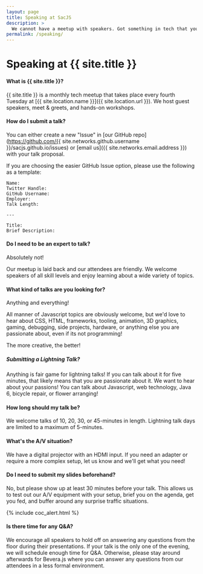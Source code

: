 ```yaml
---
layout: page
title: Speaking at SacJS
description: >
  We cannot have a meetup with speakers. Got something in tech that you are passionate about? We want to hear your story!
permalink: /speaking/
---
```


# Speaking at {{ site.title }}

#### What is {{ site.title }}?

{{ site.title }} is a monthly tech meetup that takes place every fourth Tuesday at  [{{ site.location.name }}]({{ site.location.url }}). We host guest speakers, meet & greets, and hands-on workshops.

#### How do I submit a talk?

You can either create a new "Issue" in [our GitHub repo](https://github.com/{{ site.networks.github.username }}/sacjs.github.io/issues) or [email us]({{ site.networks.email.address }}) with your talk proposal.

If you are choosing the easier GitHub Issue option, please use the following as a template:

    Name:
    Twitter Handle:
    GitHub Username:
    Employer:
    Talk Length:

    ---

    Title:
    Brief Description:

#### Do I need to be an expert to talk?

Absolutely not!

Our meetup is laid back and our attendees are friendly. We welcome speakers of all skill levels and enjoy learning about a wide variety of topics.

#### What kind of talks are you looking for?

Anything and everything!

All manner of Javascript topics are obviously welcome, but we'd love to hear about CSS, HTML, frameworks, tooling, animation, 3D graphics, gaming, debugging, side projects, hardware, or anything else you are passionate about, even if its not programming!

The more creative, the better!

##### Submitting a Lightning Talk?

Anything is fair game for lightning talks! If you can talk about it for five minutes, that likely means that you are passionate about it. We want to hear about your passions! You can talk about Javascript, web technology, Java 6, bicycle repair, or flower arranging!

#### How long should my talk be?

We welcome talks of 10, 20, 30, or 45-minutes in length. Lightning talk days are limited to a maximum of 5-minutes.

#### What's the A/V situation?

We have a digital projector with an HDMI input. If you need an adapter or require a more complex setup, let us know and we'll get what you need!

#### Do I need to submit my slides beforehand?

No, but please show up at least 30 minutes before your talk. This allows us to test out our A/V equipment with your setup, brief you on the agenda, get you fed, and buffer around any surprise traffic situations.

{% include coc_alert.html %}

#### Is there time for any Q&A?

We encourage all speakers to hold off on answering any questions from the floor during their presentations. If your talk is the only one of the evening, we will schedule enough time for Q&A. Otherwise, please stay around afterwards for Bevera.js where you can answer any questions from our attendees in a less formal environment.
